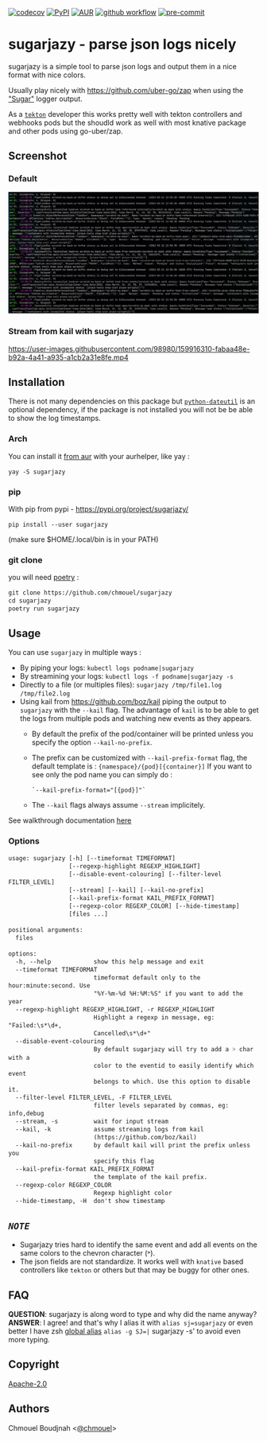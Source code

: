 [![codecov](https://codecov.io/gh/chmouel/sugarjazy/branch/main/graph/badge.svg)](https://codecov.io/gh/chmouel/sugarjazy) [![PyPI](https://badge.fury.io/py/sugarjazy.svg)](https://badge.fury.io/py/sugarjazy)  [![AUR](https://img.shields.io/aur/version/sugarjazy)](https://aur.archlinux.org/packages/sugarjazy) [![github workflow](https://github.com/chmouel/sugarjazy/actions/workflows/pylint.yml/badge.svg)](https://github.com/chmouel/sugarjazy/actions/workflows/pylint.yml)  [![pre-commit](https://img.shields.io/badge/pre--commit-enabled-brightgreen?logo=pre-commit&logoColor=white)](https://github.com/pre-commit/pre-commit)

# sugarjazy - parse json logs nicely

sugarjazy is a simple tool to parse json logs and output them in a nice format with nice colors.

Usually play nicely with <https://github.com/uber-go/zap> when using the
["Sugar"](https://pkg.go.dev/go.uber.org/zap#Logger.Sugar) logger output.

As a [`tekton`](http://tekton.dev) developer this works pretty well with tekton controllers and webhooks pods but
the shoudld work as well with most knative package and other pods using go-uber/zap.

## Screenshot

### Default

![screenshot](./.github/screenshot.png)

### Stream from kail with sugarjazy

https://user-images.githubusercontent.com/98980/159916310-fabaa48e-b92a-4a41-a935-a1cb2a31e8fe.mp4


## Installation

There is not many dependencies on this package but [`python-dateutil`](https://dateutil.readthedocs.io/en/stable/) is an optional dependency, if the package is not installed you will not be be able to show the log timestamps.

### Arch

You can install it [from aur](https://aur.archlinux.org/packages/sugarjazy) with your aurhelper, like yay :

```
yay -S sugarjazy
```

### pip

With pip from pypi - <https://pypi.org/project/sugarjazy/>

```
pip install --user sugarjazy
```

(make sure $HOME/.local/bin is in your PATH)

### git clone

you will need [poetry](https://python-poetry.org/) :

```
git clone https://github.com/chmouel/sugarjazy
cd sugarjazy
poetry run sugarjazy
```

## Usage

You can use `sugarjazy` in multiple ways :

- By piping your logs: `kubectl logs podname|sugarjazy`
- By streamining your logs: `kubectl logs -f podname|sugarjazy -s`
- Directly to a file (or multiples files): `sugarjazy /tmp/file1.log /tmp/file2.log`
- Using kail from https://github.com/boz/kail piping the output to `sugarjazy` with the `--kail` flag. The advantage of `kail` is to be able to get the logs from multiple pods and watching new events as they appears.
  - By default the prefix of the pod/container will be printed unless you specify
    the option `--kail-no-prefix`.
  - The prefix can be customized with `--kail-prefix-format` flag, the default template is :
        `{namespace}/{pod}[{container}]`
        If you want to see only the pod name you can simply do :

        `--kail-prefix-format="[{pod}]"`

  - The `--kail` flags always assume `--stream` implicitely.

See walkthrough documentation [here](./walkthrough.md)

### Options

```shell
usage: sugarjazy [-h] [--timeformat TIMEFORMAT]
                 [--regexp-highlight REGEXP_HIGHLIGHT]
                 [--disable-event-colouring] [--filter-level FILTER_LEVEL]
                 [--stream] [--kail] [--kail-no-prefix]
                 [--kail-prefix-format KAIL_PREFIX_FORMAT]
                 [--regexp-color REGEXP_COLOR] [--hide-timestamp]
                 [files ...]

positional arguments:
  files

options:
  -h, --help            show this help message and exit
  --timeformat TIMEFORMAT
                        timeformat default only to the hour:minute:second. Use
                        "%Y-%m-%d %H:%M:%S" if you want to add the year
  --regexp-highlight REGEXP_HIGHLIGHT, -r REGEXP_HIGHLIGHT
                        Highlight a regexp in message, eg: "Failed:\s*\d+,
                        Cancelled\s*\d+"
  --disable-event-colouring
                        By default sugarjazy will try to add a ˃ char with a
                        color to the eventid to easily identify which event
                        belongs to which. Use this option to disable it.
  --filter-level FILTER_LEVEL, -F FILTER_LEVEL
                        filter levels separated by commas, eg: info,debug
  --stream, -s          wait for input stream
  --kail, -k            assume streaming logs from kail
                        (https://github.com/boz/kail)
  --kail-no-prefix      by default kail will print the prefix unless you
                        specify this flag
  --kail-prefix-format KAIL_PREFIX_FORMAT
                        the template of the kail prefix.
  --regexp-color REGEXP_COLOR
                        Regexp highlight color
  --hide-timestamp, -H  don't show timestamp
```

## *`NOTE`*

- Sugarjazy tries hard to identify the same event and add all events on the same colors to the chevron character (˃).
- The json fields are not standardize. It works well with `knative` based
  controllers like `tekton` or others but that may be buggy for other ones.

## FAQ

**QUESTION**: sugarjazy is along word to type and why did the name anyway?
**ANSWER**: I agree! and that's why I alias it with `alias sj=sugarjazy` or even better I have zsh [global alias](https://vonheikemen.github.io/devlog/tools/zsh-global-aliases/) `alias -g SJ=|` sugarjazy -s' to avoid even more typing.

## Copyright

[Apache-2.0](./LICENSE)

## Authors

Chmouel Boudjnah <[@chmouel](https://twitter.com/chmouel)>
